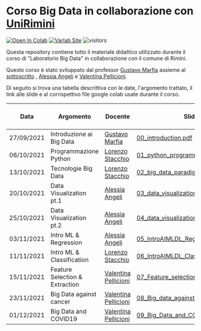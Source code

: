 # Corso Big Data in collaborazione con [UniRimini](https://www.unirimini.it/)

<p float="left">

[![Open In Colab](https://colab.research.google.com/assets/colab-badge.svg)](https://colab.research.google.com/github/googlecolab/colabtools/blob/master/notebooks/colab-github-demo.ipynb)
[![Varlab Site](https://img.shields.io/badge/-sito%20varlab-blue?style=flat&logo=Google%20Chrome)](https://site.unibo.it/varlab/en)
<a><img src="https://visitor-badge.laobi.icu/badge?page_id=lorenzo-stacchio.AI-For-Fashion" alt="visitors"></a>
</p>
Questa repository contiene tutto il materiale didattico utilizzato durante il corso di "Laboratorio Big Data" in collaborazione con il comune di Rimini.

Questo corso è stato sviluppato dal professor [Gustavo Marfia](https://www.unibo.it/sitoweb/gustavo.marfia) assieme
al [sottoscritto](https://www.unibo.it/sitoweb/lorenzo.stacchio2/)
, [Alessia Angeli](https://www.unibo.it/sitoweb/alessia.angeli2)
e [Valentina Pellicioni](https://www.unibo.it/sitoweb/valentina.pellicion2).

Di seguito si trova una tabella descrittiva con le date, l'argomento trattato, il link alle slide e al corrispettivo
file google colab usate durante il corso.


| Data  | Argomento | Docente | Slide                                                                                                           | Google Colab lezione |
| ------------- | ------------- | ------------- |-----------------------------------------------------------------------------------------------------------------| ------------- | 
| 27/09/2021  | Introduzione ai Big Data | [Gustavo Marfia](https://www.unibo.it/sitoweb/gustavo.marfia) | [00_introduction.pdf](Introduction/00_introduction.pdf)                                                   | Non presente |
| 06/10/2021  | Programmazione Python | [Lorenzo Stacchio](https://www.unibo.it/sitoweb/lorenzo.stacchio2) | [01_python_programming.pdf](Python_programming/01_python_programming.pdf)                                       |[![Open In Colab](https://colab.research.google.com/assets/colab-badge.svg)](https://colab.research.google.com/drive/1K_i8PpMjk3zpTLIJUlCFaEAhRrmiCW37?usp=sharing) |
| 13/10/2021  | Tecnologie Big Data | [Lorenzo Stacchio](https://www.unibo.it/sitoweb/lorenzo.stacchio2) | [02_big_data_paradigms.pdf](Big_Data/02_big_data_paradigms.pdf)                                                 |[![Open In Colab](https://colab.research.google.com/assets/colab-badge.svg)](https://colab.research.google.com/drive/1uYB2VrHVHGBObj3pAWIUA4tJcgX_gTJj?usp=sharing) |
| 20/10/2021  | Data Visualization pt.1 | [Alessia Angeli](https://www.unibo.it/sitoweb/alessia.angeli2) | [03_data_visualization_p1.pdf](Visualizzazione_1/03_data_visualization_p1.pdf)                                  |[![Open In Colab](https://colab.research.google.com/assets/colab-badge.svg)](Visualizzazione_1/visualization_01_GC_links.pdf) |
| 25/10/2021  | Data Visualization pt.2 | [Alessia Angeli](https://www.unibo.it/sitoweb/alessia.angeli2) | [04_data_visualization_p2.pdf](Visualizzazione_2/04_data_visualization_p2.pdf)                                  |[![Open In Colab](https://colab.research.google.com/assets/colab-badge.svg)](Visualizzazione_2/visualization_02_GC_links.pdf) |
| 03/11/2021  | Intro ML & Regression | [Alessia Angeli](https://www.unibo.it/sitoweb/alessia.angeli2) | [05_IntroAIMLDL_Regression.pdf](Regressione/05_IntroAIMLDL_Regression.pdf)                                      |[![Open In Colab](https://colab.research.google.com/assets/colab-badge.svg)](Regressione/05-regression_GC_links.pdf) |
| 11/11/2021  | Intro ML & Classification | [Lorenzo Stacchio](https://www.unibo.it/sitoweb/lorenzo.stacchio2) | [06_IntroAIMLDL_Classificazione.pdf](Classificazione/06_IntroAIMLDL_Classificazione.pdf)                        | [![Open In Colab](https://colab.research.google.com/assets/colab-badge.svg)](Classificazione/06-classification_GC_links.pdf) |
| 15/11/2021  | Feature Selection & Extraction | [Valentina Pellicioni](https://www.unibo.it/sitoweb/valentina.pellicion2) | [07_Feature_selection_&_extraction.pdf](Feature_Selection_and_Extraction/07_Feature_selection_&_extraction.pdf) | [![Open In Colab](https://colab.research.google.com/assets/colab-badge.svg)](Feature_Selection_and_Extraction/07_Feature_selection_&_extraction_GC_links.pdf) |
| 23/11/2021  | Big Data against cancer | [Valentina Pellicioni](https://www.unibo.it/sitoweb/valentina.pellicion2) | [08_Big_data_against_cancer.pdf](Big_data_against_cancer/08_Big_data_against_cancer.pdf)                        | [![Open In Colab](https://colab.research.google.com/assets/colab-badge.svg)](Big_data_against_cancer/08_Big_data_against_cancer_GC_links.pdf) |
| 01/12/2021  | Big Data and COVID19 | [Valentina Pellicioni](https://www.unibo.it/sitoweb/valentina.pellicion2) | [09_Big_Data_and_COVID19.pdf](Big_data_and_COVID19/09_Big_Data_and_COVID19.pdf)                                 | [![Open In Colab](https://colab.research.google.com/assets/colab-badge.svg)](Big_data_and_COVID19/09_Big_Data_and_COVID19_GC_links.pdf) |
